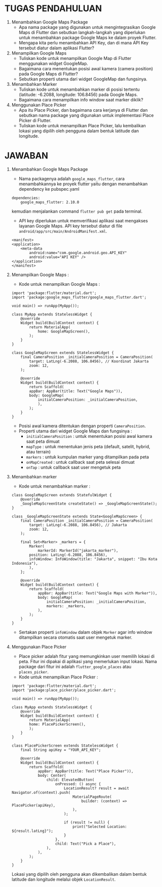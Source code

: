 # TUGAS PENDAHULUAN

1. Menambahkan Google Maps Package
    - Apa nama package yang digunakan untuk mengintegrasikan Google Maps di Flutter dan sebutkan langkah-langkah yang diperlukan untuk menambahkan package Google Maps ke dalam proyek Flutter.
    - Mengapa kita perlu menambahkan API Key, dan di mana API Key tersebut diatur dalam aplikasi Flutter?
2. Menampilkan Google Maps
    - Tuliskan kode untuk menampilkan Google Map di Flutter menggunakan widget GoogleMap.
    - Bagaimana cara menentukan posisi awal kamera (camera position) pada Google Maps di Flutter?
    - Sebutkan properti utama dari widget GoogleMap dan fungsinya.
3. Menambahkan Marker
    - Tuliskan kode untuk menambahkan marker di posisi tertentu (latitude: -6.2088, longitude: 106.8456) pada Google Maps.
    - Bagaimana cara menampilkan info window saat marker diklik?
4. Menggunakan Place Picker
    - Apa itu Place Picker, dan bagaimana cara kerjanya di Flutter dan sebutkan nama package yang digunakan untuk implementasi Place Picker di Flutter.
    - Tuliskan kode untuk menampilkan Place Picker, lalu kembalikan lokasi yang dipilih oleh pengguna dalam bentuk latitude dan longitude.

# JAWABAN

1. Menambahkan Google Maps Package
    - Nama packagenya adalah `google_maps_flutter`, cara menambahkannya ke proyek flutter yaitu dengan menambahkan dependency ke pubspec.yaml
    ```
    dependencies:
        google_maps_flutter: 2.10.0
    ```
    kemudian menjalankan command `flutter pub get` pada terminal.
    - API key diperlukan untuk memverifikasi aplikasi saat mengakses layanan Google Maps. API key tersebut diatur di file `android/app/src/main/AndroidManifest.xml`.
    ```
    <manifest>
    <application>
        <meta-data
            android:name="com.google.android.geo.API_KEY"
            android:value="API KEY" />
    </application>
    </manifest>
    ```

2. Menampilkan Google Maps :
    -  Kode untuk menampilkan Google Maps :
    ```
    import 'package:flutter/material.dart';
    import 'package:google_maps_flutter/google_maps_flutter.dart';

    void main() => runApp(MyApp());

    class MyApp extends StatelessWidget {
        @override
        Widget build(BuildContext context) {
            return MaterialApp(
                home: GoogleMapScreen(),
            );
        }
    }

    class GoogleMapScreen extends StatelessWidget {
        final CameraPosition _initialCameraPosition = CameraPosition(
            target: LatLng(-6.2088, 106.8456), // Koordinat Jakarta
            zoom: 12,
        );

        @override
        Widget build(BuildContext context) {
            return Scaffold(
            appBar: AppBar(title: Text("Google Maps")),
            body: GoogleMap(
                initialCameraPosition: _initialCameraPosition,
                ),
            );
        }
    }
    ```
    - Posisi awal kamera ditentukan dengan properti `CameraPosition`.
    - Properti utama dari widget Google Maps dan fungsinya :
        - `initialCameraPosition` : untuk menentukan posisi awal kamera saat peta dimuat
        - `mapType` : untuk menentukan jenis peta (default, satelit, hybrid, atau terrain)
        - `markers` : untuk kumpulan marker yang ditampilkan pada peta
        - `onMapCreated` : untuk callback saat peta selesai dimuat
        - `onTap` : untuk callback saat user mengetuk peta
    
3. Menambahkan marker
    - Kode untuk menambahkan marker :
    ```
    class GoogleMapScreen extends StatefulWidget {
        @override
        _GoogleMapScreenState createState() => _GoogleMapScreenState();
    }

    class _GoogleMapScreenState extends State<GoogleMapScreen> {
        final CameraPosition _initialCameraPosition = CameraPosition(
            target: LatLng(-6.2088, 106.8456), // Jakarta
            zoom: 12,
        );

        final Set<Marker> _markers = {
            Marker(
                markerId: MarkerId("jakarta_marker"),
            position: LatLng(-6.2088, 106.8456),
            infoWindow: InfoWindow(title: "Jakarta", snippet: "Ibu Kota Indonesia"),
            ),
        };

        @override
        Widget build(BuildContext context) {
            return Scaffold(
                appBar: AppBar(title: Text("Google Maps with Marker")),
                body: GoogleMap(
                    initialCameraPosition: _initialCameraPosition,
                    markers: _markers,
                ),
            );
        }
    }
    ```
    - Sertakan properti `infoWindow` dalam objek `Marker` agar info window ditampilkan secara otomatis saat user mengetuk marker.

4. Menggunakan Place Picker
    - Place picker adalah fitur yang memungkinkan user memilih lokasi di peta. Fitur ini dipakai di aplikasi yang memerlukan input lokasi. Nama package dari fitur ini adalah `flutter_google_places` atau `places_picker`.
    - Kode untuk menampilkan Place Picker :
    ```
    import 'package:flutter/material.dart';
    import 'package:place_picker/place_picker.dart';

    void main() => runApp(MyApp());

    class MyApp extends StatelessWidget {
        @override
        Widget build(BuildContext context) {
            return MaterialApp(
            home: PlacePickerScreen(),
            );
        }
    }

    class PlacePickerScreen extends StatelessWidget {
        final String apiKey = "YOUR_API_KEY";

        @override
        Widget build(BuildContext context) {
            return Scaffold(
                appBar: AppBar(title: Text("Place Picker")),
                body: Center(
                    child: ElevatedButton(
                        onPressed: () async {
                            LocationResult? result = await Navigator.of(context).push(
                                MaterialPageRoute(
                                    builder: (context) => PlacePicker(apiKey),
                                ),
                            );

                            if (result != null) {
                                print("Selected Location: ${result.latLng}");
                            }
                        },
                        child: Text("Pick a Place"),
                    ),
                ),
            );
        }
    }
    ```
    Lokasi yang dipilih oleh pengguna akan dikembalikan dalam bentuk latitude dan longitude melalui objek `LocationResult`.